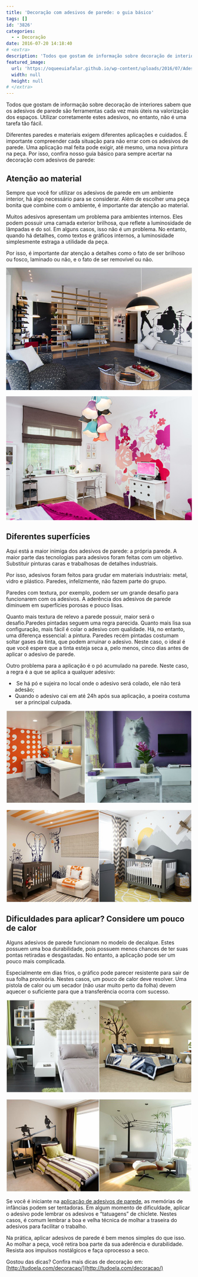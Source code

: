 ```yaml
---
title: 'Decoração com adesivos de parede: o guia básico'
tags: []
id: '3826'
categories:
  - - Decoração
date: 2016-07-20 14:18:40
# <extra>
description: 'Todos que gostam de informação sobre decoração de interiores sabem que os adesivos de parede são ferramentas cada vez mais úteis na valorização dos espaços. Utilizar corretamente estes adesivos, no entanto, não é uma tarefa tão fácil. Diferentes paredes e materiais exigem diferentes aplicações e cuidados. É importante compreender cada situação para não errar com os adesivos de parede. Uma aplicação mal feita pode exigir, até mesmo, uma nova pintura na peça. Por isso, confira nosso guia básico para sempre acertar na decoração com adesivos de parede: Atenção ao material Sempre que você for utilizar os adesivos de parede em um ambiente interior, há algo necessário para se considerar. Além de escolher uma peça bonita que combine com o ambiente, é importante dar atenção ao material. Muitos adesivos apresentam um problema para ambientes internos. Eles podem possuir uma camada exterior brilhosa, que reflete a luminosidade de lâmpadas e &hellip;'
featured_image: 
  url: 'https://oqueeuiafalar.github.io/wp-content/uploads/2016/07/Adesivos-de-parede-sala.jpg'
  width: null
  height: null
# </extra>
---
```


Todos que gostam de informação sobre decoração de interiores sabem que os adesivos de parede são ferramentas cada vez mais úteis na valorização dos espaços. Utilizar corretamente estes adesivos, no entanto, não é uma tarefa tão fácil.

Diferentes paredes e materiais exigem diferentes aplicações e cuidados. É importante compreender cada situação para não errar com os adesivos de parede. Uma aplicação mal feita pode exigir, até mesmo, uma nova pintura na peça. Por isso, confira nosso guia básico para sempre acertar na decoração com adesivos de parede:

## Atenção ao material

Sempre que você for utilizar os adesivos de parede em um ambiente interior, há algo necessário para se considerar. Além de escolher uma peça bonita que combine com o ambiente, é importante dar atenção ao material.

Muitos adesivos apresentam um problema para ambientes internos. Eles podem possuir uma camada exterior brilhosa, que reflete a luminosidade de lâmpadas e do sol. Em alguns casos, isso não é um problema. No entanto, quando há detalhes, como textos e gráficos internos, a luminosidade simplesmente estraga a utilidade da peça.

Por isso, é importante dar atenção a detalhes como o fato de ser brilhoso ou fosco, laminado ou não, e o fato de ser removível ou não.

[![como usar adesivo de parede ](/wp-content/uploads/2016/07/Adesivos-de-parede-sala.jpg)](/wp-content/uploads/2016/07/Adesivos-de-parede-sala.jpg)

[![home decor - adesivos de parede - como aplicar ](/wp-content/uploads/2016/07/Adesivo-de-parede-quarto-feminino.jpg)](/wp-content/uploads/2016/07/Adesivo-de-parede-quarto-feminino.jpg)

## Diferentes superfícies

Aqui está a maior inimiga dos adesivos de parede: a própria parede. A maior parte das tecnologias para adesivos foram feitas com um objetivo. Substituir pinturas caras e trabalhosas de detalhes industriais.

Por isso, adesivos foram feitos para grudar em materiais industriais: metal, vidro e plástico. Paredes, infelizmente, não fazem parte do grupo.

Paredes com textura, por exemplo, podem ser um grande desafio para funcionarem com os adesivos. A aderência dos adesivos de parede diminuem em superfícies porosas e pouco lisas.

Quanto mais textura de relevo a parede possuir, maior será o desafio.Paredes pintadas seguem uma regra parecida. Quanto mais lisa sua configuração, mais fácil é colar o adesivo com qualidade. Há, no entanto, uma diferença essencial: a pintura. Paredes recém pintadas costumam soltar gases da tinta, que podem arruinar o adesivo. Neste caso, o ideal é que você espere que a tinta esteja seca a, pelo menos, cinco dias antes de aplicar o adesivo de parede.

Outro problema para a aplicação é o pó acumulado na parede. Neste caso, a regra é a que se aplica a qualquer adesivo:

*    Se há pó e sujeira no local onde o adesivo será colado, ele não terá adesão;
*   Quando o adesivo cai em até 24h após sua aplicação, a poeira costuma ser a principal culpada.

[![decoração - como utilizar adesivo de parede ](/wp-content/uploads/2016/07/Adesivos-de-parede-home-office.jpg)](/wp-content/uploads/2016/07/Adesivos-de-parede-home-office.jpg)

[![adesivo de parede na decoração - como colar adesivo de parede ](/wp-content/uploads/2016/07/Adesivos-de-parede-infantil.jpg)](/wp-content/uploads/2016/07/Adesivos-de-parede-infantil.jpg)

## Dificuldades para aplicar? Considere um pouco de calor

Alguns adesivos de parede funcionam no modelo de decalque. Estes possuem uma boa durabilidade, pois possuem menos chances de ter suas pontas retiradas e desgastadas. No entanto, a aplicação pode ser um pouco mais complicada.

Especialmente em dias frios, o gráfico pode parecer resistente para sair de sua folha provisória. Nestes casos, um pouco de calor deve resolver. Uma pistola de calor ou um secador (não usar muito perto da folha) devem aquecer o suficiente para que a transferência ocorra com sucesso.

[![como aplicar adesivos de parede - adesivo de parede na decoração ](/wp-content/uploads/2016/07/Adesivos-de-parede-quarto.jpg)](/wp-content/uploads/2016/07/Adesivos-de-parede-quarto.jpg)

[![home decor - adesivos de parede - como aplicar  e usa-los na decoração ](/wp-content/uploads/2016/07/Adesivos-de-parede.jpg)](/wp-content/uploads/2016/07/Adesivos-de-parede.jpg)

Se você é iniciante na [aplicação de adesivos de parede](http://tudoela.com/adesivo-de-parede/), as memórias de infâncias podem ser tentadoras. Em algum momento de dificuldade, aplicar o adesivo pode lembrar os adesivos e “tatuagens” de chiclete. Nestes casos, é comum lembrar a boa e velha técnica de molhar a traseira do adesivos para facilitar o trabalho.

Na prática, aplicar adesivos de parede é bem menos simples do que isso. Ao molhar a peça, você retira boa parte da sua aderência e durabilidade. Resista aos impulsos nostálgicos e faça oprocesso a seco.

Gostou das dicas? Confira mais dicas de decoração em: [http://tudoela.com/decoracao/](http://tudoela.com/decoracao/)
